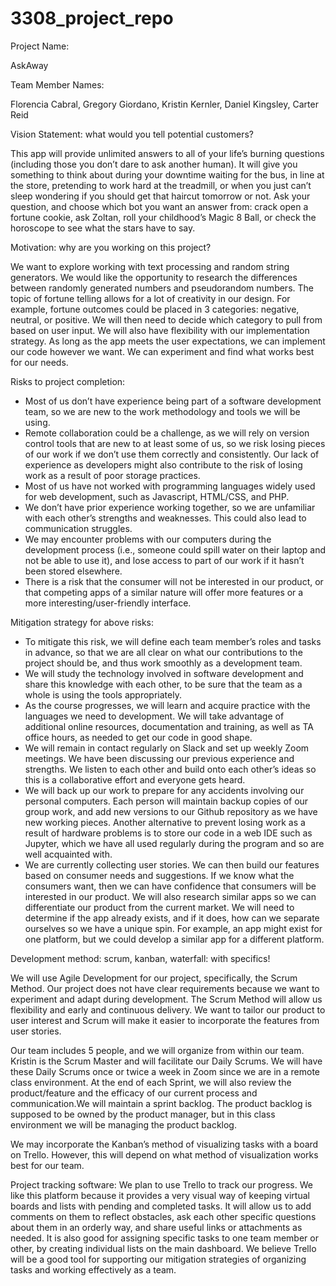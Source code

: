 # 3308_project_repo

Project Name:

AskAway


Team Member Names:

Florencia Cabral,
Gregory Giordano,
Kristin Kernler,
Daniel Kingsley,
Carter Reid


Vision Statement: what would you tell potential customers?

This app will provide unlimited answers to all of your life’s burning questions (including those you don’t dare to ask another human). It will give you something to think about during your downtime waiting for the bus, in line at the store, pretending to work hard at the treadmill, or when you just can’t sleep wondering if you should get that haircut tomorrow or not.
Ask your question, and choose which bot you want an answer from: crack open a fortune cookie, ask Zoltan, roll your childhood’s Magic 8 Ball, or check the horoscope to see what the stars have to say.


Motivation: why are you working on this project?

We want to explore working with text processing and random string generators. We would like the opportunity to research the differences between randomly generated numbers and pseudorandom numbers. The topic of fortune telling allows for a lot of creativity in our design. For example, fortune outcomes could be placed in 3 categories: negative, neutral, or positive. We will then need to decide which category to pull from based on user input. We will also have flexibility with our implementation strategy. As long as the app meets the user expectations, we can implement our code however we want. We can experiment and find what works best for our needs.


Risks to project completion:

- Most of us don’t have experience being part of a software development team, so we are new to the work methodology and tools we will be using.
- Remote collaboration could be a challenge, as we will rely on version control tools that are new to at least some of us, so we risk losing pieces of our work if we don’t use them correctly and consistently. Our lack of experience as developers might also contribute to the risk of losing work as a result of poor storage practices.
- Most of us have not worked with programming languages widely used for web development, such as Javascript, HTML/CSS, and PHP.
- We don’t have prior experience working together, so we are unfamiliar with each other’s strengths and weaknesses. This could also lead to communication struggles.
- We may encounter problems with our computers during the development process (i.e., someone could spill water on their laptop and not be able to use it), and lose access to part of our work if it hasn’t been stored elsewhere.
- There is a risk that the consumer will not be interested in our product, or that competing apps of a similar nature will offer more features or a more interesting/user-friendly interface. 


Mitigation strategy for above risks:

- To mitigate this risk, we will define each team member’s roles and tasks in advance, so that we are all clear on what our contributions to the project should be, and thus work smoothly as a development team. 
- We will study the technology involved in software development and share this knowledge with each other, to be sure that the team as a whole is using the tools appropriately.
- As the course progresses, we will learn and acquire practice with the languages we need to development. We will take advantage of additional online resources, documentation and training, as well as TA office hours, as needed to get our code in good shape.
- We will remain in contact regularly on Slack and set up weekly Zoom meetings. We have been discussing our previous experience and strengths. We listen to each other and build onto each other’s ideas so this is a collaborative effort and everyone gets heard.
- We will back up our work to prepare for any accidents involving our personal computers. Each person will maintain backup copies of our group work, and add new versions to our Github repository as we have new working pieces. Another alternative to prevent losing work as a result of hardware problems is to store our code in a web IDE such as Jupyter, which we have all used regularly during the program and so are well acquainted with.
- We are currently collecting user stories. We can then build our features based on consumer needs and suggestions. If we know what the consumers want, then we can have confidence that consumers will be interested in our product. We will also research similar apps so we can differentiate our product from the current market. We will need to determine if the app already exists, and if it does, how can we separate ourselves so we have a unique spin. For example, an app might exist for one platform, but we could develop a similar app for a different platform.


Development method: scrum, kanban, waterfall: with specifics!

We will use Agile Development for our project, specifically, the Scrum Method. Our project does not have clear requirements because we want to experiment and adapt during development. The Scrum Method will allow us flexibility and early and continuous delivery. We want to tailor our product to user interest and Scrum will make it easier to incorporate the features from user stories. 

Our team includes 5 people, and we will organize from within our team. Kristin is the Scrum Master and will facilitate our Daily Scrums. We will have these Daily Scrums once or twice a week in Zoom since we are in a remote class environment. At the end of each Sprint, we will also review the product/feature and the efficacy of our current process and communication.We will maintain a sprint backlog. The product backlog is supposed to be owned by the product manager, but in this class environment we will be managing the product backlog. 

We may incorporate the Kanban’s method of visualizing tasks with a board on Trello. However, this will depend on what method of visualization works best for our team.


Project tracking software:
We plan to use Trello to track our progress. We like this platform because it provides a very visual way of keeping virtual boards and lists with pending and completed tasks. It will allow us to add comments on them to reflect obstacles, ask each other specific questions about them in an orderly way, and share useful links or attachments as needed. It is also good for assigning specific tasks to one team member or other, by creating individual lists on the main dashboard. We believe Trello will be a good tool for supporting our mitigation strategies of organizing tasks and working effectively as a team.
